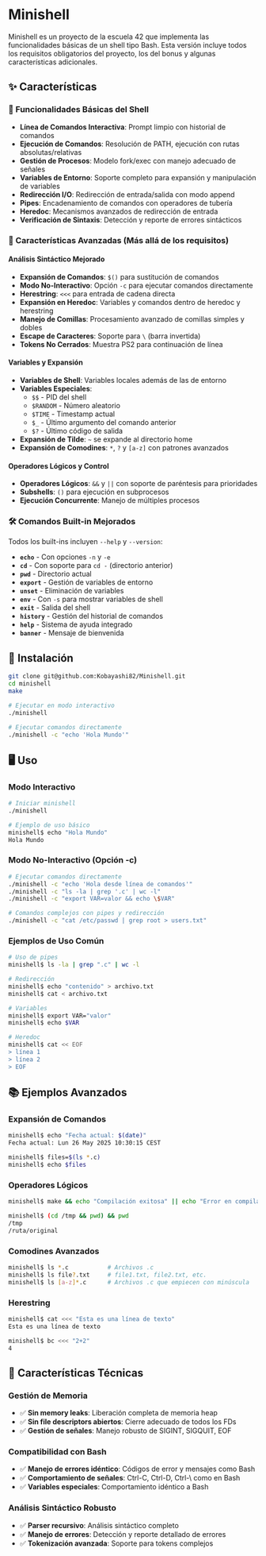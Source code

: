 # Minishell

Minishell es un proyecto de la escuela 42 que implementa las funcionalidades básicas de un shell tipo Bash. Esta versión incluye todos los requisitos obligatorios del proyecto, los del bonus y algunas características adicionales.

## ✨ Características

### 🔧 Funcionalidades Básicas del Shell
- **Línea de Comandos Interactiva**: Prompt limpio con historial de comandos
- **Ejecución de Comandos**: Resolución de PATH, ejecución con rutas absolutas/relativas
- **Gestión de Procesos**: Modelo fork/exec con manejo adecuado de señales
- **Variables de Entorno**: Soporte completo para expansión y manipulación de variables
- **Redirección I/O**: Redirección de entrada/salida con modo append
- **Pipes**: Encadenamiento de comandos con operadores de tubería
- **Heredoc**: Mecanismos avanzados de redirección de entrada
- **Verificación de Sintaxis**: Detección y reporte de errores sintácticos

### 🚀 Características Avanzadas (Más allá de los requisitos)

#### **Análisis Sintáctico Mejorado**
- **Expansión de Comandos**: `$()` para sustitución de comandos
- **Modo No-Interactivo**: Opción `-c` para ejecutar comandos directamente
- **Herestring**: `<<<` para entrada de cadena directa
- **Expansión en Heredoc**: Variables y comandos dentro de heredoc y herestring
- **Manejo de Comillas**: Procesamiento avanzado de comillas simples y dobles
- **Escape de Caracteres**: Soporte para `\` (barra invertida)
- **Tokens No Cerrados**: Muestra PS2 para continuación de línea

#### **Variables y Expansión**
- **Variables de Shell**: Variables locales además de las de entorno
- **Variables Especiales**:
  - `$$` - PID del shell
  - `$RANDOM` - Número aleatorio
  - `$TIME` - Timestamp actual
  - `$_` - Último argumento del comando anterior
  - `$?` - Último código de salida
- **Expansión de Tilde**: `~` se expande al directorio home
- **Expansión de Comodines**: `*`, `?` y `[a-z]` con patrones avanzados

#### **Operadores Lógicos y Control**
- **Operadores Lógicos**: `&&` y `||` con soporte de paréntesis para prioridades
- **Subshells**: `()` para ejecución en subprocesos
- **Ejecución Concurrente**: Manejo de múltiples procesos

### 🛠️ Comandos Built-in Mejorados

Todos los built-ins incluyen `--help` y `--version`:

- **`echo`** - Con opciones `-n` y `-e`
- **`cd`** - Con soporte para `cd -` (directorio anterior)
- **`pwd`** - Directorio actual
- **`export`** - Gestión de variables de entorno
- **`unset`** - Eliminación de variables
- **`env`** - Con `-s` para mostrar variables de shell
- **`exit`** - Salida del shell
- **`history`** - Gestión del historial de comandos
- **`help`** - Sistema de ayuda integrado
- **`banner`** - Mensaje de bienvenida

## 🔧 Instalación

```bash
git clone git@github.com:Kobayashi82/Minishell.git
cd minishell
make

# Ejecutar en modo interactivo
./minishell

# Ejecutar comandos directamente
./minishell -c "echo 'Hola Mundo'"
```

## 🖥️ Uso

### Modo Interactivo
```bash
# Iniciar minishell
./minishell

# Ejemplo de uso básico
minishell$ echo "Hola Mundo"
Hola Mundo
```

### Modo No-Interactivo (Opción -c)
```bash
# Ejecutar comandos directamente
./minishell -c "echo 'Hola desde línea de comandos'"
./minishell -c "ls -la | grep '.c' | wc -l"
./minishell -c "export VAR=valor && echo \$VAR"

# Comandos complejos con pipes y redirección
./minishell -c "cat /etc/passwd | grep root > users.txt"
```

### Ejemplos de Uso Común
```bash
# Uso de pipes
minishell$ ls -la | grep ".c" | wc -l

# Redirección
minishell$ echo "contenido" > archivo.txt
minishell$ cat < archivo.txt

# Variables
minishell$ export VAR="valor"
minishell$ echo $VAR

# Heredoc
minishell$ cat << EOF
> línea 1
> línea 2
> EOF
```

## 📚 Ejemplos Avanzados

### Expansión de Comandos
```bash
minishell$ echo "Fecha actual: $(date)"
Fecha actual: Lun 26 May 2025 10:30:15 CEST

minishell$ files=$(ls *.c)
minishell$ echo $files
```

### Operadores Lógicos
```bash
minishell$ make && echo "Compilación exitosa" || echo "Error en compilación"

minishell$ (cd /tmp && pwd) && pwd
/tmp
/ruta/original
```

### Comodines Avanzados
```bash
minishell$ ls *.c           # Archivos .c
minishell$ ls file?.txt     # file1.txt, file2.txt, etc.
minishell$ ls [a-z]*.c      # Archivos .c que empiecen con minúscula
```

### Herestring
```bash
minishell$ cat <<< "Esta es una línea de texto"
Esta es una línea de texto

minishell$ bc <<< "2+2"
4
```

## 🧪 Características Técnicas

### **Gestión de Memoria**
- ✅ **Sin memory leaks**: Liberación completa de memoria heap
- ✅ **Sin file descriptors abiertos**: Cierre adecuado de todos los FDs
- ✅ **Gestión de señales**: Manejo robusto de SIGINT, SIGQUIT, EOF

### **Compatibilidad con Bash**
- ✅ **Manejo de errores idéntico**: Códigos de error y mensajes como Bash
- ✅ **Comportamiento de señales**: Ctrl-C, Ctrl-D, Ctrl-\ como en Bash
- ✅ **Variables especiales**: Comportamiento idéntico a Bash

### **Análisis Sintáctico Robusto**
- ✅ **Parser recursivo**: Análisis sintáctico completo
- ✅ **Manejo de errores**: Detección y reporte detallado de errores
- ✅ **Tokenización avanzada**: Soporte para tokens complejos

